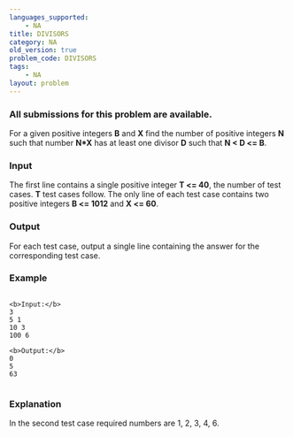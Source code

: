 ```yaml
---
languages_supported:
    - NA
title: DIVISORS
category: NA
old_version: true
problem_code: DIVISORS
tags:
    - NA
layout: problem
---
```

###  All submissions for this problem are available. 

For a given positive integers **B** and **X** find the number of positive integers **N** such that number **N\*X** has at least one divisor **D** such that **N < D <= B**.

### Input

 The first line contains a single positive integer **T <= 40**, the number of test cases. **T** test cases follow. The only line of each test case contains two positive integers **B <= 1012** and **X <= 60**.

### Output

 For each test case, output a single line containing the answer for the corresponding test case.

### Example

```

<b>Input:</b>
3
5 1
10 3
100 6

<b>Output:</b>
0
5
63


```
### Explanation

In the second test case required numbers are 1, 2, 3, 4, 6.